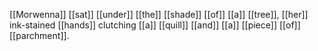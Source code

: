 [[Morwenna]] [[sat]] [[under]] [[the]] [[shade]] [[of]] [[a]] [[tree]], [[her]] ink-stained [[hands]] clutching [[a]] [[quill]] [[and]] [[a]] [[piece]] [[of]] [[parchment]]. 
